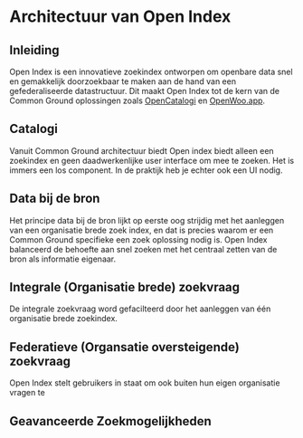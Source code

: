 # Architectuur van Open Index

## Inleiding
Open Index is een innovatieve zoekindex ontworpen om openbare data snel en gemakkelijk doorzoekbaar te maken aan de hand van een gefederaliseerde datastructuur. Dit maakt Open Index tot de kern van de Common Ground oplossingen zoals [OpenCatalogi](https://opencatalogi.nl/) en [OpenWoo.app](https://openwoo.app/).

## Catalogi
Vanuit Common Ground architectuur biedt Open index biedt alleen een zoekindex en geen daadwerkenlijke user interface om mee te zoeken. Het is immers een los component. In de praktijk heb je echter ook een UI nodig. 

## Data bij de bron
Het principe data bij de bron lijkt op eerste oog strijdig met het aanleggen van een organisatie brede zoek index, en dat is precies waarom er een Common Ground specifieke een zoek oplossing nodig is. Open Index balanceerd de behoefte aan snel zoeken met het centraal zetten van de bron als informatie eigenaar.

## Integrale (Organisatie brede) zoekvraag
De integrale zoekvraag word gefacilteerd door het aanleggen van één organisatie brede zoekindex. 

## Federatieve (Organsatie oversteigende) zoekvraag
Open Index stelt gebruikers in staat om ook buiten hun eigen organisatie vragen te 

## Geavanceerde Zoekmogelijkheden



